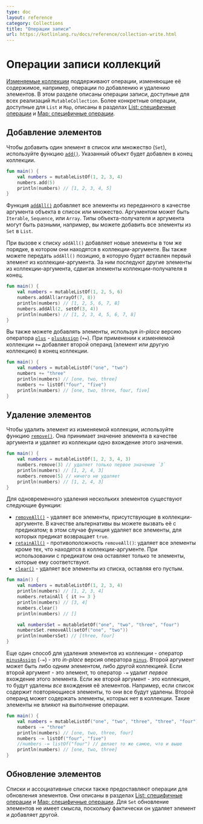 ```yaml
---
type: doc
layout: reference
category: Collections
title: "Операции записи"
url: https://kotlinlang.ru/docs/reference/collection-write.html
---
```


<!-- # Collection write operations -->
# Операции записи коллекций

<!-- [Mutable collections](collections-overview.md#collection-types) support operations for changing the collection contents, for example, adding or removing elements.
On this page, we'll describe write operations available for all implementations of `MutableCollection`.
For more specific operations available for `List` and `Map`, see [List-specific Operations](list-operations.md) and [Map Specific Operations](map-operations.md) respectively. -->
[Изменяемые коллекции](collections-overview.html#collection-types) поддерживают операции, изменяющие её содержимое, например, операции по добавлению и удалению элементов. В этом разделе описаны операции записи, доступные для всех реализаций `MutableCollection`. Более конкретные операции, доступные для `List` и `Map`, описаны в разделах [List: специфичные операции](list-operations.html) и [Map: специфичные операции](map-operations.html).


<a name="adding-elements"></a>
<!-- ## Adding elements -->
## Добавление элементов

<!-- To add a single element to a list or a set, use the [`add()`](https://kotlinlang.org/api/latest/jvm/stdlib/kotlin.collections/-mutable-list/add.html) function. The specified object is appended to the end of the collection. -->
Чтобы добавить один элемент в список или множество (`Set`), используйте функцию
[`add()`](https://kotlinlang.org/api/latest/jvm/stdlib/kotlin.collections/-mutable-list/add.html). Указанный объект будет добавлен в конец коллекции.

```kotlin
fun main() {
    val numbers = mutableListOf(1, 2, 3, 4)
    numbers.add(5)
    println(numbers) // [1, 2, 3, 4, 5]
}
```

<!-- [`addAll()`](https://kotlinlang.org/api/latest/jvm/stdlib/kotlin.collections/add-all.html) adds every element of the argument object to a list or a set. The argument can be an `Iterable`, a `Sequence`, or an `Array`.
The types of the receiver and the argument may be different, for example, you can add all items from a `Set` to a `List`. -->
Функция [`addAll()`](https://kotlinlang.org/api/latest/jvm/stdlib/kotlin.collections/add-all.html) добавляет все элементы из переданного в качестве аргумента объекта в список или множество. Аргументом может быть `Iterable`, `Sequence`, или `Array`. Типы объекта-получателя и аргумента могут быть разными, например, вы можете добавить все элементы из `Set` в `List`.

<!-- When called on lists, `addAll()` adds new elements in the same order as they go in the argument.
You can also call `addAll()` specifying an element position as the first argument.
The first element of the argument collection will be inserted at this position.
Other elements of the argument collection will follow it, shifting the receiver elements to the end.  -->
При вызове к списку `addAll()` добавляет новые элементы в том же порядке, в котором они находятся в коллекции-аргументе. Вы также можете передать `addAll()` позицию, в которую будет вставлен первый элемент из коллекции-аргумента. За ним последуют другие элементы из коллекции-аргумента, сдвигая элементы коллекции-получателя в конец.

```kotlin
fun main() {
    val numbers = mutableListOf(1, 2, 5, 6)
    numbers.addAll(arrayOf(7, 8))
    println(numbers) // [1, 2, 5, 6, 7, 8]
    numbers.addAll(2, setOf(3, 4))
    println(numbers) // [1, 2, 3, 4, 5, 6, 7, 8]
}
```

<!-- You can also add elements using the in-place version of the [`plus` operator](collection-plus-minus.md) - [`plusAssign`](https://kotlinlang.org/api/latest/jvm/stdlib/kotlin.collections/plus-assign.html) (`+=`)
 When applied to a mutable collection, `+=` appends the second operand (an element or another collection) to the end of the collection. -->
Вы также можете добавлять элементы, используя _in-place_ версию оператора
[`plus`](collection-plus-minus.html) -
[`plusAssign`](https://kotlinlang.org/api/latest/jvm/stdlib/kotlin.collections/plus-assign.html) (`+=`). При применении к изменяемой коллекции `+=` добавляет второй операнд (элемент или другую коллекцию) в конец коллекции.

```kotlin
fun main() {
    val numbers = mutableListOf("one", "two")
    numbers += "three"
    println(numbers) // [one, two, three]
    numbers += listOf("four", "five")    
    println(numbers) // [one, two, three, four, five]
}
```


<a name="removing-elements"></a>
<!-- ## Removing elements -->
## Удаление элементов

<!-- To remove an element from a mutable collection, use the [`remove()`](https://kotlinlang.org/api/latest/jvm/stdlib/kotlin.collections/remove.html) function.
`remove()` accepts the element value and removes one occurrence of this value.  -->
Чтобы удалить элемент из изменяемой коллекции, используйте функцию
[`remove()`](https://kotlinlang.org/api/latest/jvm/stdlib/kotlin.collections/remove.html). Она принимает значение элемента в качестве аргумента и удаляет из коллекции одно вхождение этого значения.

```kotlin
fun main() {
    val numbers = mutableListOf(1, 2, 3, 4, 3)
    numbers.remove(3) // удаляет только первое значение `3`
    println(numbers) // [1, 2, 4, 3]
    numbers.remove(5) // ничего не удаляет
    println(numbers) // [1, 2, 4, 3]
}
```

<!-- For removing multiple elements at once, there are the following functions:

* [`removeAll()`](https://kotlinlang.org/api/latest/jvm/stdlib/kotlin.collections/remove-all.html) removes all elements that are present in the argument collection.
   Alternatively, you can call it with a predicate as an argument; in this case the function removes all elements for which the predicate yields `true`.
* [`retainAll()`](https://kotlinlang.org/api/latest/jvm/stdlib/kotlin.collections/retain-all.html) is the opposite of `removeAll()`: it removes all elements except the ones from the argument collection.
   When used with a predicate, it leaves only elements that match it.
* [`clear()`](https://kotlinlang.org/api/latest/jvm/stdlib/kotlin.collections/-mutable-list/clear.html) removes all elements from a list and leaves it empty. -->
Для одновременного удаления нескольких элементов существуют следующие функции:
* [`removeAll()`](https://kotlinlang.org/api/latest/jvm/stdlib/kotlin.collections/remove-all.html) - удаляет все элементы, присутствующие в коллекции-аргументе. В качестве альтернативы вы можете вызвать её с предикатом; в этом случае функция удаляет все элементы, для которых предикат возвращает `true`.
* [`retainAll()`](https://kotlinlang.org/api/latest/jvm/stdlib/kotlin.collections/retain-all.html) - противоположность `removeAll()`: удаляет все элементы кроме тех, что находятся в коллекции-аргументе. При использовании с предикатом она оставляет только те элементы, которые ему соответствуют.
* [`clear()`](https://kotlinlang.org/api/latest/jvm/stdlib/kotlin.collections/-mutable-list/clear.html) - удаляет все элементы из списка, оставляя его пустым.

```kotlin
fun main() {
    val numbers = mutableListOf(1, 2, 3, 4)
    println(numbers) // [1, 2, 3, 4]
    numbers.retainAll { it >= 3 }
    println(numbers) // [3, 4]
    numbers.clear()
    println(numbers) // []

    val numbersSet = mutableSetOf("one", "two", "three", "four")
    numbersSet.removeAll(setOf("one", "two"))
    println(numbersSet) // [three, four]
}
```

<!-- Another way to remove elements from a collection is with the [`minusAssign`](https://kotlinlang.org/api/latest/jvm/stdlib/kotlin.collections/minus-assign.html) (`-=`) operator – the in-place version of [`minus`](collection-plus-minus.md).
The second argument can be a single instance of the element type or another collection.
With a single element on the right-hand side, `-=` removes the _first_ occurrence of it.
In turn, if it's a collection, _all_ occurrences of its elements are removed.
For example, if a list contains duplicate elements, they are removed at once.
The second operand can contain elements that are not present in the collection. Such elements don't affect the operation execution. -->
Еще один способ для удаления элементов из коллекции - оператор
[`minusAssign`](https://kotlinlang.org/api/latest/jvm/stdlib/kotlin.collections/minus-assign.html) (`-=`) - это _in-place_ версия оператора [`minus`](collection-plus-minus.html). Второй аргумент может быть либо одним элементом, либо другой коллекцией. Если второй аргумент - это элемент, то оператор `-=` удалит _первое_ вхождение этого элемента. Если же второй аргумент - это коллекция, то будут удалены _все_ вхождения её элементов. Например, если список содержит повторяющиеся элементы, то они все будут удалены. Второй операнд может содержать элементы, которых нет в коллекции. Такие элементы не влияют на выполнение операции.

```kotlin
fun main() {
    val numbers = mutableListOf("one", "two", "three", "three", "four")
    numbers -= "three"
    println(numbers) // [one, two, three, four]
    numbers -= listOf("four", "five")    
    //numbers -= listOf("four") // делает то же самое, что и выше
    println(numbers) // [one, two, three]
}
```

<a name="updating-elements"></a>
<!-- ## Updating elements -->
## Обновление элементов

<!-- Lists and maps also provide operations for updating elements.
They are described in [List-specific Operations](list-operations.md) and [Map Specific Operations](map-operations.md).
For sets, updating doesn't make sense since it's actually removing an element and adding another one. -->
Списки и ассоциативные списки также предоставляют операции для обновления элементов. Они описаны в разделах
[List: специфичные операции](list-operations.html) и [Map: специфичные операции](map-operations.html).
Для `Set` обновление элементов не имеет смысла, поскольку фактически он удаляет элемент и добавляет другой.
